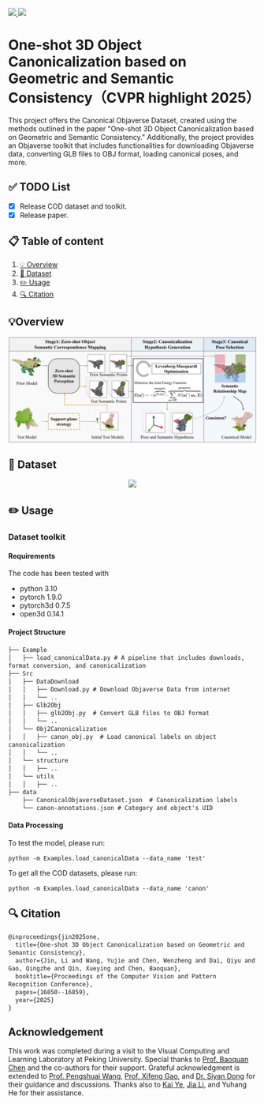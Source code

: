 
<p align="left">
  <a href="https://github.com/JinLi998/CanonObjaverseDataset/blob/master/paper/One-shot%203D%20Object%20Canonicalization%20based%20on%20Geometric%20and%20Semantic%20Consistency.pdf" target='_blank'>
    <img src="https://img.shields.io/badge/Paper-%F0%9F%93%83-lightblue">
  </a>

  <a href="https://jinli998.github.io/One-shot_3D_Object_Canonicalization/" target='_blank'>
    <img src="https://img.shields.io/badge/Project-%F0%9F%94%97-blue">
  </a>
</p>

# One-shot 3D Object Canonicalization based on Geometric and Semantic Consistency（CVPR highlight 2025）
This project offers the Canonical Objaverse Dataset, created using the methods outlined in the paper "One-shot 3D Object Canonicalization based on Geometric and Semantic Consistency." Additionally, the project provides an Objaverse toolkit that includes functionalities for downloading Objaverse data, converting GLB files to OBJ format, loading canonical poses, and more.



## ✅ TODO List

 - [x] Release COD dataset and toolkit.
 - [x] Release paper.

 ## 📋 Table of content
 1. [💡 Overview](#1)
 2. [📖 Dataset](#2)
 3. [✏️ Usage](#3)
 4.  [🔍 Citation](#4)

 ## 💡Overview <a name="1"></a> 
<p align="center">
    <img src="./images/method.png" width="750"/> <br />
    <em> 
    </em>
</p>

## 📖 Dataset <a name="2"></a> 
<p align="center">
    <img src="./images/dataset.png" width="750"/> <br />
    <em> 
    </em>
</p>

## ✏️ Usage <a name="3"></a> 
### Dataset toolkit <a name="31"></a> 
#### Requirements
The code has been tested with
- python 3.10
- pytorch 1.9.0
- pytorch3d 0.7.5
- open3d 0.14.1

#### Project Structure
```
├── Example
│   ├── load_canonicalData.py # A pipeline that includes downloads, format conversion, and canonicalization
├── Src
│   ├── DataDownload
│   │   ├── Download.py # Download Objaverse Data from internet
│   │   └── ..
│   ├── Glb2Obj
│   │   ├── glb2Obj.py  # Convert GLB files to OBJ format
│   │   └── ..
│   └── Obj2Canonicalization
│   │   ├── canon_obj.py  # Load canonical labels on object canonicalization
│   │   └── ..
│   └── structure
│   │   ├── ..
│   └── utils
│   │   ├── ..
├── data
    ├── CanonicalObjaverseDataset.json  # Canonicalization labels
    └── canon-annotations.json # Category and object's UID
```

#### Data Processing
To test the model, please run:

```
python -m Examples.load_canonicalData --data_name 'test' 
```

To get all the COD datasets, please run:

```
python -m Examples.load_canonicalData --data_name 'canon' 
```

## 🔍 Citation <a name="4"></a> 

```
@inproceedings{jin2025one,
  title={One-shot 3D Object Canonicalization based on Geometric and Semantic Consistency},
  author={Jin, Li and Wang, Yujie and Chen, Wenzheng and Dai, Qiyu and Gao, Qingzhe and Qin, Xueying and Chen, Baoquan},
  booktitle={Proceedings of the Computer Vision and Pattern Recognition Conference},
  pages={16850--16859},
  year={2025}
}
```

## Acknowledgement
This work was completed during a visit to the Visual Computing and Learning Laboratory at Peking University. Special thanks to [Prof. Baoquan Chen](https://baoquanchen.info/) and the co-authors for their support. Grateful acknowledgment is extended to [Prof. Pengshuai Wang](https://wang-ps.github.io/), [Prof. Xifeng Gao](https://scholar.google.com/citations?user=wSUVcN0AAAAJ&hl=en), and [Dr. Siyan Dong](https://siyandong.github.io/) for their guidance and discussions. Thanks also to [Kai Ye](https://illusive-chase.github.io/), [Jia Li](lirity1024@outlook.com), and Yuhang He for their assistance.
